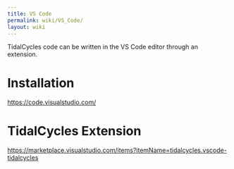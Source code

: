 ```yaml
---
title: VS Code
permalink: wiki/VS_Code/
layout: wiki
---
```


TidalCycles code can be written in the VS Code editor through an
extension.

# Installation

<https://code.visualstudio.com/>

# TidalCycles Extension

<https://marketplace.visualstudio.com/items?itemName=tidalcycles.vscode-tidalcycles>

